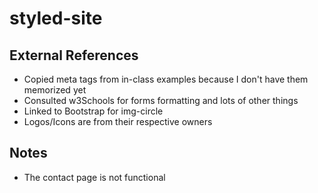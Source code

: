 # styled-site

## External References
- Copied meta tags from in-class examples because I don't have them memorized yet
- Consulted w3Schools for forms formatting and lots of other things
- Linked to Bootstrap for img-circle
- Logos/Icons are from their respective owners

## Notes
- The contact page is not functional
